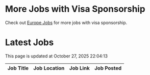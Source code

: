 # More Jobs with Visa Sponsorship

Check out [Europe Jobs](https://github.com/sureshparimi/europejobs#latest-jobs) for more jobs with visa sponsorship.

# Latest Jobs

This page is updated at October 27, 2025 22:04:13

| Job Title | Job Location | Job Link | Job Posted |
| --- | --- | --- | --- |
